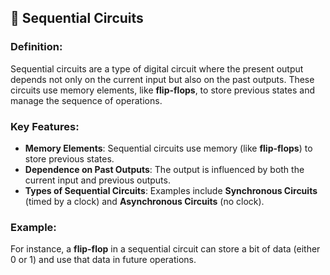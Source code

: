 ## 📘 Sequential Circuits

### Definition:
Sequential circuits are a type of digital circuit where the present output depends not only on the current input but also on the past outputs. These circuits use memory elements, like **flip-flops**, to store previous states and manage the sequence of operations.

### Key Features:
- **Memory Elements**: Sequential circuits use memory (like **flip-flops**) to store previous states.
- **Dependence on Past Outputs**: The output is influenced by both the current input and previous outputs.
- **Types of Sequential Circuits**: Examples include **Synchronous Circuits** (timed by a clock) and **Asynchronous Circuits** (no clock).

### Example:
For instance, a **flip-flop** in a sequential circuit can store a bit of data (either 0 or 1) and use that data in future operations.
